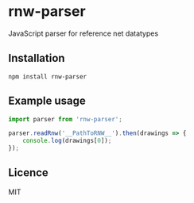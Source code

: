 # rnw-parser

JavaScript parser for reference net datatypes

## Installation

`npm install rnw-parser`

## Example usage 

```JavaScript
import parser from 'rnw-parser';

parser.readRnw('__PathToRNW__').then(drawings => {
    console.log(drawings[0]);
});

```

## Licence
MIT

